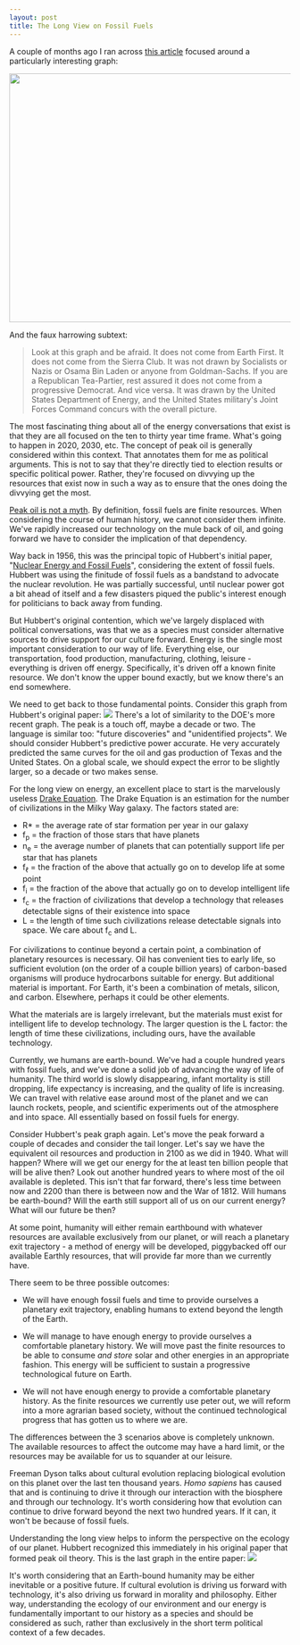 ```yaml
---
layout: post
title: The Long View on Fossil Fuels
---
```


A couple of months ago I ran across [this article](http://www.countercurrents.org/arguimbau230410.htm) focused around a particularly interesting graph:

<img src="http://www.countercurrents.org/eia1.jpg" height="446" width="600" />

And the faux harrowing subtext:

> Look at this graph and be afraid. It does not come from Earth First. It does not come from the
> Sierra Club. It was not drawn by Socialists or Nazis or Osama Bin Laden or anyone from
> Goldman-Sachs. If you are a Republican Tea-Partier, rest assured it does not come from a
> progressive Democrat. And vice versa. It was drawn by the United States Department of Energy,
> and the United States military's Joint Forces Command concurs with the overall picture.

The most fascinating thing about all of the energy conversations that exist is that they are all focused on the ten to thirty year time frame.  What's going to happen in 2020, 2030, etc.  The concept of peak oil is generally considered within this context.  That annotates them for me as  political arguments.  This is not to say that they're directly tied to election results or specific political power.  Rather, they're focused on divvying up the resources that exist now in such a way as to ensure that the ones doing the divvying get the most.

[Peak oil is not a myth](http://www.prisonplanet.com/archives/peak_oil/index.htm).  By definition, fossil fuels are finite resources.  When considering the course of human history, we cannot consider them infinite.  We've rapidly increased our technology on the mule back of oil, and going forward we have to consider the implication of that dependency.

Way back in 1956, this was the principal topic of Hubbert's initial paper, "[Nuclear Energy and Fossil Fuels](http://www.hubbertpeak.com/hubbert/1956/1956.pdf)", considering the extent of fossil fuels.  Hubbert was using the finitude of fossil fuels as a bandstand to advocate the nuclear revolution.  He was partially successful, until nuclear power got a bit ahead of itself and a few disasters piqued the public's interest enough for politicians to back away from funding.

But Hubbert's original contention, which we've largely displaced with political conversations, was that we as a species must consider alternative sources to drive support for our culture forward.  Energy is the single most important consideration to our way of life.  Everything else, our transportation, food production, manufacturing, clothing, leisure - everything is driven off energy.  Specifically, it's driven off a known finite resource.  We don't know the upper bound exactly, but we know there's an end somewhere.

We need to get back to those fundamental points.  Consider this graph from Hubbert's original paper:
<img src="http://infiniteabyss.org/images/hubbert-peak.jpg">
There's a lot of similarity to the DOE's more recent graph.  The peak is a touch off, maybe a decade or two.  The language is similar too: "future discoveries" and "unidentified projects".  We should consider Hubbert's predictive power accurate.  He very accurately predicted the same curves for the oil and gas production of Texas and the United States.  On a global scale, we should expect the error to be slightly larger, so a decade or two makes sense.

For the long view on energy, an excellent place to start is the marvelously useless [Drake Equation](http://en.wikipedia.org/wiki/Drake_equation).  The Drake Equation is an estimation for the number of civilizations in the Milky Way galaxy.  The factors stated are:
  * R* = the average rate of star formation per year in our galaxy
  * f<sub>p</sub> = the fraction of those stars that have planets
  * n<sub>e</sub> = the average number of planets that can potentially support life per star that has planets
  * f<sub>ℓ</sub> = the fraction of the above that actually go on to develop life at some point
  * f<sub>i</sub> = the fraction of the above that actually go on to develop intelligent life
  * f<sub>c</sub> = the fraction of civilizations that develop a technology that releases detectable signs of their existence into space
  * L = the length of time such civilizations release detectable signals into space.
We care about f<sub>c</sub> and L.

For civilizations to continue beyond a certain point, a combination of planetary resources is necessary.  Oil has convenient ties to early life, so sufficient evolution (on the order of a couple billion years) of carbon-based organisms will produce hydrocarbons suitable for energy.  But additional material is important.  For Earth, it's been a combination of metals, silicon, and carbon.  Elsewhere, perhaps it could be other elements.

What the materials are is largely irrelevant, but the materials must exist for intelligent life to develop technology.  The larger question is the L factor: the length of time these civilizations, including ours, have the available technology.

Currently, we humans are earth-bound.  We've had a couple hundred years with fossil fuels, and we've done a solid job of advancing the way of life of humanity.  The third world is slowly disappearing, infant mortality is still dropping, life expectancy is increasing, and the quality of life is increasing.  We can travel with relative ease around most of the planet and we can launch rockets, people, and scientific experiments out of the atmosphere and into space.  All essentially based on fossil fuels for energy.

Consider Hubbert's peak graph again.  Let's move the peak forward a couple of decades and consider the tail longer.  Let's say we have the equivalent oil resources and production in 2100 as we did in 1940.  What will happen?  Where will we get our energy for the at least ten billion people that will be alive then?  Look out another hundred years to where most of the oil available is depleted.  This isn't that far forward, there's less time between now and 2200 than there is between now and the War of 1812.  Will humans be earth-bound?  Will the earth still support all of us on our current energy?  What will our future be then?

At some point, humanity will either remain earthbound with whatever resources are available exclusively from our planet, or will reach a planetary exit trajectory - a method of energy will be developed, piggybacked off our available Earthly resources, that will provide far more than we currently have.  

There seem to be three possible outcomes:

- We will have enough fossil fuels and time to provide ourselves a planetary exit trajectory, enabling humans to extend beyond the length of the Earth.  

- We will manage to have enough energy to provide ourselves a comfortable planetary history.  We will move past the finite resources to be able to consume *and store* solar and other energies in an appropriate fashion.  This energy will be sufficient to sustain a progressive technological future on Earth.

- We will not have enough energy to provide a comfortable planetary history.  As the finite resources we currently use peter out, we will reform into a more agrarian based society, without the continued technological progress that has gotten us to where we are.

The differences between the 3 scenarios above is completely unknown.  The available resources to affect the outcome may have a hard limit, or the resources may be available for us to squander at our leisure.

Freeman Dyson talks about cultural evolution replacing biological evolution on this planet over the last ten thousand years.  *Homo sapiens* has caused that and is continuing to drive it through our interaction with the biosphere and through our technology.  It's worth considering how that evolution can continue to drive forward beyond the next two hundred years.  If it can, it won't be because of fossil fuels.

Understanding the long view helps to inform the perspective on the ecology of our planet.  Hubbert recognized this immediately in his original paper that formed peak oil theory.  This is the last graph in the entire paper:
<img src="http://infiniteabyss.org/images/hubbert-history.jpg">
	
It's worth considering that an Earth-bound humanity may be either inevitable or a positive future.  If cultural evolution is driving us forward with technology, it's also driving us forward in morality and philosophy.  Either way, understanding the ecology of our environment and our energy is fundamentally important to our history as a species and should be considered as such, rather than exclusively in the short term political context of a few decades.
	



